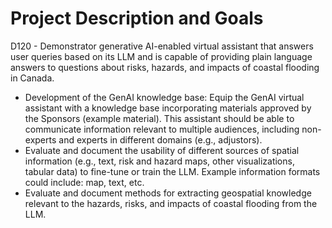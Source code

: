 # Project Description and Goals

D120 - Demonstrator generative AI-enabled virtual assistant that answers user queries based on its LLM and is capable of providing plain language answers to questions about risks, hazards, and impacts of coastal flooding in Canada.
- Development of the GenAI knowledge base: Equip the GenAI virtual assistant with a knowledge base incorporating materials approved by the Sponsors (example material). This assistant should be able to communicate information relevant to multiple audiences, including non-experts and experts in different domains (e.g., adjustors).
- Evaluate and document the usability of different sources of spatial information (e.g., text, risk and hazard maps, other visualizations, tabular data) to fine-tune or train the LLM. Example information formats could include: map, text, etc.
- Evaluate and document methods for extracting geospatial knowledge relevant to the hazards, risks, and impacts of coastal flooding from the LLM.

